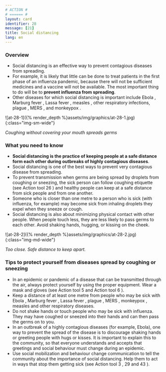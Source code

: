 ```yaml
---
# ACTION #
# ====== #
layout: card
identifier: 28
message: [21]
title: Social distancing
lang: en
---
```


### Overview

- Social distancing is an effective way to prevent contagious diseases from spreading.
- For example, it is likely that little can be done to treat patients in the first phase of an influenza pandemic, because there will not be sufficient medicines and a vaccine will not be available. The most important thing to do will be to **prevent influenza from spreading**.
- Other diseases for which social distancing is important include Ebola <a class="crosslink" href="{% render_depth %}{% render_link disease|17 %}"><i class="fas fa-external-link-alt" aria-hidden="true"></i></a>, Marburg fever <a class="crosslink" href="{% render_depth %}{% render_link disease|19 %}"><i class="fas fa-external-link-alt" aria-hidden="true"></i></a>, Lassa fever <a class="crosslink" href="{% render_depth %}{% render_link disease|18 %}"><i class="fas fa-external-link-alt" aria-hidden="true"></i></a>, measles <a class="crosslink" href="{% render_depth %}{% render_link disease|8 %}"><i class="fas fa-external-link-alt" aria-hidden="true"></i></a>, other respiratory infections, plague <a class="crosslink" href="{% render_depth %}{% render_link disease|20 %}"><i class="fas fa-external-link-alt" aria-hidden="true"></i></a>, MERS <a class="crosslink" href="{% render_depth %}{% render_link disease|24 %}"><i class="fas fa-external-link-alt" aria-hidden="true"></i></a>, and monkeypox <a class="crosslink" href="{% render_depth %}{% render_link disease|25 %}"><i class="fas fa-external-link-alt" aria-hidden="true"></i></a>.

![at-28-1]({% render_depth %}assets/img/graphics/at-28-1.jpg){:class="img-sm-wide"}

*Coughing without covering your mouth spreads germs*

### What you need to know

- **Social distancing is the practice of keeping people at a safe distance form each other during outbreaks of highly contagious diseases**.
- Social distancing is one of the best ways to prevent very contagious disease from spreading.
- To prevent transmission when germs are being spread by droplets from coughing or sneezing, the sick person can follow coughing etiquette (see Action tool 26 <a class="crosslink" href="{% render_depth %}{% render_link action|26 %}"><i class="fas fa-external-link-alt" aria-hidden="true"></i></a>) and healthy people can keep at a safe distance from sick people and from one another.
- Someone who is closer than one metre to a person who is sick (with influenza, for example) may become sick from inhaling droplets they expel when they sneeze or cough.
- Social distancing is also about minimizing physical contact with other people. When people touch less, they are less likely to pass germs to each other. Avoid shaking hands, hugging, or kissing on the cheek.

![at-28-2]({% render_depth %}assets/img/graphics/at-28-2.jpg){:class="img-md-wide"}

*Too close. Safe distance to keep apart.*

### Tips to protect yourself from diseases spread by coughing or sneezing

- In an epidemic or pandemic of a disease that can be transmitted through the air, always protect yourself by using the proper equipment. Wear a mask and gloves (see Action tool 5 <a class="crosslink" href="{% render_depth %}{% render_link action|5 %}"><i class="fas fa-external-link-alt" aria-hidden="true"></i></a> and Action tool 6 <a class="crosslink" href="{% render_depth %}{% render_link action|6 %}"><i class="fas fa-external-link-alt" aria-hidden="true"></i></a>).
- Keep a distance of at least one metre from people who may be sick with Ebola <a class="crosslink" href="{% render_depth %}{% render_link disease|17 %}"><i class="fas fa-external-link-alt" aria-hidden="true"></i></a>, Marburg fever <a class="crosslink" href="{% render_depth %}{% render_link disease|19 %}"><i class="fas fa-external-link-alt" aria-hidden="true"></i></a>, Lassa fever <a class="crosslink" href="{% render_depth %}{% render_link disease|18 %}"><i class="fas fa-external-link-alt" aria-hidden="true"></i></a>, plague <a class="crosslink" href="{% render_depth %}{% render_link disease|20 %}"><i class="fas fa-external-link-alt" aria-hidden="true"></i></a>, MERS <a class="crosslink" href="{% render_depth %}{% render_link disease|24 %}"><i class="fas fa-external-link-alt" aria-hidden="true"></i></a>, monkeypox <a class="crosslink" href="{% render_depth %}{% render_link disease|25 %}"><i class="fas fa-external-link-alt" aria-hidden="true"></i></a>, measles <a class="crosslink" href="{% render_depth %}{% render_link disease|8 %}"><i class="fas fa-external-link-alt" aria-hidden="true"></i></a> and other respiratory diseases.
- Do not shake hands or touch people who may be sick with influenza. They may have coughed or sneezed into their hands and can then pass the germs on to you.
- In an outbreak of a highly contagious diseases (for example, Ebola), one way to prevent the spread of the disease is to discourage shaking hands or greeting people with hugs or kisses. It is important to explain this to the community, so that everyone understands and accepts that greetings and social behaviour must change during an epidemic.
- Use social mobilization and behaviour change communication to tell the community about the importance of social distancing. Help them to act in ways that stop them getting sick (see Action tool 3 <a class="crosslink" href="{% render_depth %}{% render_link action|3 %}"><i class="fas fa-external-link-alt" aria-hidden="true"></i></a>, 29 <a class="crosslink" href="{% render_depth %}{% render_link action|29 %}"><i class="fas fa-external-link-alt" aria-hidden="true"></i></a> and 43 <a class="crosslink" href="{% render_depth %}{% render_link action|43 %}"><i class="fas fa-external-link-alt" aria-hidden="true"></i></a>).
